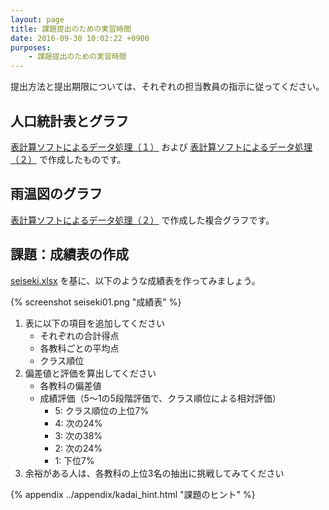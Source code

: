 ```yaml
---
layout: page
title: 課題提出のための実習時間
date: 2016-09-30 10:02:22 +0900
purposes:
    - 課題提出のための実習時間
---
```



提出方法と提出期限については、それぞれの担当教員の指示に従ってください。


人口統計表とグラフ
------------------

[表計算ソフトによるデータ処理（１）](../01/index.html) および [表計算ソフトによるデータ処理（２）](../02/index.html) で作成したものです。


雨温図のグラフ
--------------

[表計算ソフトによるデータ処理（２）](../02/index.html) で作成した複合グラフです。


課題：成績表の作成
------------

[seiseki.xlsx](seiseki.xlsx) を基に、以下のような成績表を作ってみましょう。

{% screenshot seiseki01.png "成績表" %}

1.  表に以下の項目を追加してください
    -   それぞれの合計得点
    -   各教科ごとの平均点
    -   クラス順位
1.  偏差値と評価を算出してください
    -   各教科の偏差値
    -   成績評価（5〜1の5段階評価で、クラス順位による相対評価）
        -   5: クラス順位の上位7%
        -   4: 次の24%
        -   3: 次の38%
        -   2: 次の24%
        -   1: 下位7%
1. 余裕がある人は、各教科の上位3名の抽出に挑戦してみてください

{% appendix ../appendix/kadai_hint.html "課題のヒント" %}

